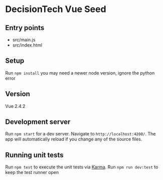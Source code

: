 # DecisionTech Vue Seed

## Entry points
* src/main.js
* src/index.html

## Setup

Run `npm install` you may need a newer node version, ignore the python error


## Version
Vue 2.4.2

## Development server

Run `npm start` for a dev server. Navigate to `http://localhost:4200/`. The app will automatically reload if you change any of the source files.


## Running unit tests

Run `npm test` to execute the unit tests via [Karma](https://karma-runner.github.io).
Run `npm run dev:test` to keep the test runner open
